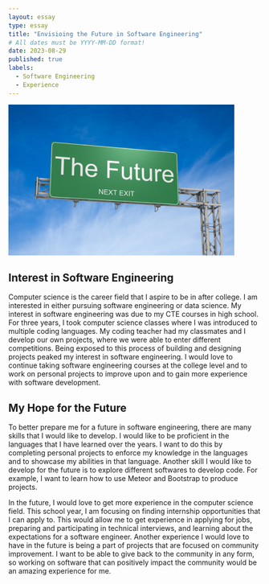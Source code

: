 ```yaml
---
layout: essay
type: essay
title: "Envisioing the Future in Software Engineering"
# All dates must be YYYY-MM-DD format!
date: 2023-08-29
published: true
labels:
  - Software Engineering
  - Experience
---
```

<img height = "300px" class="rounded float-start pe-4" src="../img/future.jpeg">

## Interest in Software Engineering

Computer science is the career field that I aspire to be in after college. I am interested in either pursuing software engineering or data science. My interest in software engineering was due to my CTE courses in high school. For three years, I took computer science classes where I was introduced to multiple coding languages. My coding teacher had my classmates and I develop our own projects, where we were able to enter different competitions. Being exposed to this process of building and designing projects peaked my interest in software engineering. I would love to continue taking software engineering courses at the college level and to work on personal projects to improve upon and to gain more experience with software development.

## My Hope for the Future

To better prepare me for a future in software engineering, there are many skills that I would like to develop. I would like to be proficient in the languages that I have learned over the years. I want to do this by completing personal projects to enforce my knowledge in the languages and to showcase my abilities in that language. Another skill I would like to develop for the future is to explore different softwares to develop code. For example, I want to learn how to use Meteor and Bootstrap to produce projects.

In the future, I would love to get more experience in the computer science field. This school year, I am focusing on finding internship opportunities that I can apply to. This would allow me to get experience in applying for jobs, preparing and participating in technical interviews, and learning about the expectations for a software engineer. Another experience I would love to have in the future is being a part of projects that are focused on community improvement. I want to be able to give back to the community in any form, so working on software that can positively impact the community would be an amazing experience for me.
